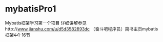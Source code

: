 # mybatisPro1
Mybatis框架学习第一个项目
详细讲解参见http://www.jianshu.com/u/d5d3582893dc
（奋斗吧程序员）简书主页mybatis框架中1-16节

